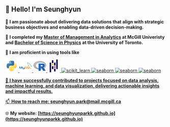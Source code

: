 ## 👋 Hello! I'm Seunghyun</a>

👨 **I am passionate about delivering data solutions that align with strategic business objectives and enabling data-driven decision-making.**

📖 **I completed my [**Master of Management in Analytics**](https://www.mcgill.ca/desautels/programs/mma) at McGill Univeristy and [**Bachelor of Science in Physics**](https://www.physics.utoronto.ca) at the University of Toronto.**

🔭 **I am proficient in using tools like**
<p align="left">
<a href="https://www.python.org" target="_blank" rel="noreferrer"> <img src="https://raw.githubusercontent.com/devicons/devicon/master/icons/python/python-original.svg" alt="python" width="40" height="40"/> </a> 
<a href="https://www.mysql.com/" target="_blank" rel="noreferrer"> <img src="https://raw.githubusercontent.com/devicons/devicon/master/icons/mysql/mysql-original-wordmark.svg" alt="mysql" width="40" height="40"/> </a>
<a href="https://www.r-project.org/" target="_blank" rel="noreferrer"> <img src="https://raw.githubusercontent.com/devicons/devicon/master/icons/r/r-original.svg" alt="r" width="40" height="40"/> </a>
<a href="https://pandas.pydata.org/" target="_blank" rel="noreferrer"> <img src="https://raw.githubusercontent.com/devicons/devicon/2ae2a900d2f041da66e950e4d48052658d850630/icons/pandas/pandas-original.svg" alt="pandas" width="40" height="40"/> </a>
<a href="https://scikit-learn.org/" target="_blank" rel="noreferrer"> <img src="https://upload.wikimedia.org/wikipedia/commons/0/05/Scikit_learn_logo_small.svg" alt="scikit_learn" width="40" height="40"/> </a> 
<a href="https://seaborn.pydata.org/" target="_blank" rel="noreferrer"> <img src="https://seaborn.pydata.org/_images/logo-mark-lightbg.svg" alt="seaborn" width="40" height="40"/> 
<a href="https://www.microsoft.com/en-us/power-platform/products/power-bi/" target="_blank" rel="noreferrer"> <img src="https://cdn-dynmedia-1.microsoft.com/is/image/microsoftcorp/Hero_BPI_icon1?resMode=sharp2&op_usm=1.5,0.65,15,0&wid=96&hei=96&qlt=100&fmt=png-alpha&fit=constrain" alt="seaborn" width="40" height="40"/> 
<a href="https://lookerstudio.google.com" target="_blank" rel="noreferrer"> <img src="https://www.gstatic.com/analytics-lego/svg/ic_looker_studio.svg" alt="seaborn" width="40" height="40"/> 
</p>

🚀 **I have successfully contributed to projects focused on data analysis, machine learning, and data visualization, delivering actionable insights and impactful results.**

📫 **How to reach me: seunghyun.park@mail.mcgill.ca**

🌐 **My website: [https://seunghyunparkk.github.io](https://seunghyunparkk.github.io)**
